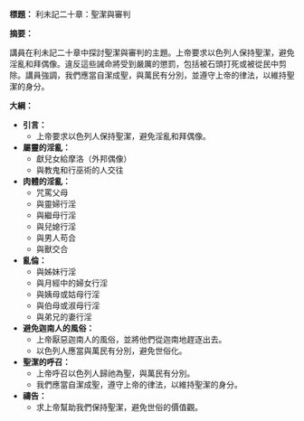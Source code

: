 **標題：** 利未記二十章：聖潔與審判

**摘要：**

講員在利未記二十章中探討聖潔與審判的主題。上帝要求以色列人保持聖潔，避免淫亂和拜偶像。違反這些誡命將受到嚴厲的懲罰，包括被石頭打死或被從民中剪除。講員強調，我們應當自潔成聖，與萬民有分別，並遵守上帝的律法，以維持聖潔的身分。

**大綱：**

* **引言：**
    * 上帝要求以色列人保持聖潔，避免淫亂和拜偶像。
* **屬靈的淫亂：**
    * 獻兒女給摩洛（外邦偶像）
    * 與教鬼和行巫術的人交往
* **肉體的淫亂：**
    * 咒罵父母
    * 與靈婦行淫
    * 與繼母行淫
    * 與兒媳行淫
    * 與男人苟合
    * 與獸交合
* **亂倫：**
    * 與姊妹行淫
    * 與月經中的婦女行淫
    * 與姨母或姑母行淫
    * 與伯母或淑母行淫
    * 與弟兄的妻行淫
* **避免迦南人的風俗：**
    * 上帝厭惡迦南人的風俗，並將他們從迦南地趕逐出去。
    * 以色列人應當與萬民有分別，避免世俗化。
* **聖潔的呼召：**
    * 上帝呼召以色列人歸祂為聖，與萬民有分別。
    * 我們應當自潔成聖，遵守上帝的律法，以維持聖潔的身分。
* **禱告：**
    * 求上帝幫助我們保持聖潔，避免世俗的價值觀。